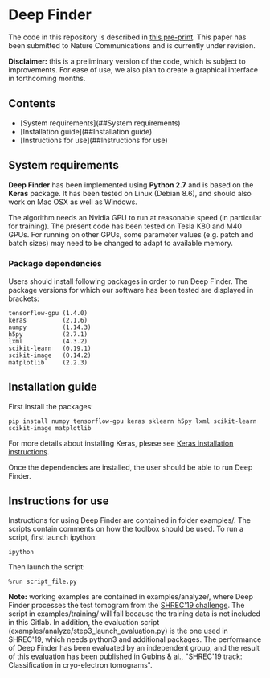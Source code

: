 # Deep Finder

The code in this repository is described in [this pre-print](https://hal.inria.fr/hal-01966819/document). This paper has been submitted to Nature Communications and is currently under revision.

__Disclaimer:__ this is a preliminary version of the code, which is subject to improvements. For ease of use, we also plan to create a graphical interface in forthcoming months.

## Contents
- [System requirements](##System requirements)
- [Installation guide](##Installation guide)
- [Instructions for use](##Instructions for use)

## System requirements
__Deep Finder__ has been implemented using __Python 2.7__ and is based on the __Keras__ package. It has been tested on Linux (Debian 8.6), and should also work on Mac OSX as well as Windows.

The algorithm needs an Nvidia GPU to run at reasonable speed (in particular for training). The present code has been tested on Tesla K80 and M40 GPUs. For running on other GPUs, some parameter values (e.g. patch and batch sizes) may need to be changed to adapt to available memory.

### Package dependencies
Users should install following packages in order to run Deep Finder. The package versions for which our software has been tested are displayed in brackets:
```
tensorflow-gpu (1.4.0)
keras          (2.1.6)
numpy          (1.14.3)
h5py           (2.7.1)
lxml           (4.3.2)
scikit-learn   (0.19.1)     
scikit-image   (0.14.2)  
matplotlib     (2.2.3)
```

## Installation guide
First install the packages:
```
pip install numpy tensorflow-gpu keras sklearn h5py lxml scikit-learn scikit-image matplotlib
```
For more details about installing Keras, please see [Keras installation instructions](https://keras.io/#installation).

Once the dependencies are installed, the user should be able to run Deep Finder.

## Instructions for use
Instructions for using Deep Finder are contained in folder examples/. The scripts contain comments on how the toolbox should be used. To run a script, first launch ipython:
```
ipython 
```
Then launch the script:
```
%run script_file.py
```

__Note:__ working examples are contained in examples/analyze/, where Deep Finder processes the test tomogram from the [SHREC'19 challenge](http://www2.projects.science.uu.nl/shrec/cryo-et/). The script in examples/training/ will fail because the training data is not included in this Gitlab. In addition, the evaluation script (examples/analyze/step3_launch_evaluation.py) is the one used in SHREC'19, which needs python3 and additional packages. The performance of Deep Finder has been evaluated by an independent group, and the result of this evaluation has been published in Gubins & al., "SHREC'19 track: Classification in cryo-electron tomograms".
